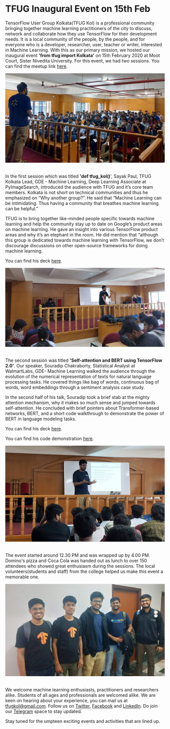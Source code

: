 # TFUG Inaugural Event on 15th Feb

TensorFlow User Group Kolkata(TFUG Kol) is a professional community bringing together machine learning practitioners of the city to discuss, network and collaborate how they use TensorFlow for their development needs. It is a local community of the people, by the people, and for everyone who is a developer, researcher, user, teacher or writer,  interested in Machine Learning. With this as our primary mission, we hosted our inaugural event **'from tfug import Kolkata'** on 15th February 2020 at Moot Court, Sister Nivedita University. For this event, we had two sessions. You can find the meetup link [here](http://bit.ly/importtfug).

<div style="text-align:center"><img src="..\assets\img\post_images\audience.jpg" /></div><br>



In the first session which was titled **'def tfug_kol()**', Sayak Paul, TFUG Kolkata Lead, GDE - Machine Learning, Deep Learning Associate at PyImageSearch, introduced the audience with TFUG and it’s core team members. Kolkata is not short on technical communities and thus he emphasized on “Why another group?”. He said that “Machine Learning can be intimidating. Thus having a community that breathes machine learning can be helpful.” 

TFUG is to bring together like-minded people specific towards machine learning and help the community stay up to date on Google’s product areas on machine learning. He gave an insight into various TensorFlow product areas and why it’s an elephant in the room. He did mention that “although this group is dedicated towards machine learning with TensorFlow, we don’t discourage discussions on other open-source frameworks for doing machine learning. 

You can find his deck [here](http://bit.ly/tfug_kol).

<div style="text-align:center"><img src="..\assets\img\post_images\session1.jpg" /></div><br>



The second session was titled **'Self-attention and BERT using TensorFlow 2.0'**. Our speaker, Souradip Chakraborty, Statistical Analyst at WalmartLabs, GDE- Machine Learning walked the audience through the evolution of the numerical representation of texts for natural language processing tasks. He covered things like bag of words, continuous bag of words, word embeddings through a sentiment analysis case study. 

In the second half of his talk, Souradip took a brief stab at the mighty attention mechanism, why it makes so much sense and jumped towards self-attention. He concluded with brief pointers about Transformer-based networks, BERT, and a short code walkthrough to demonstrate the power of BERT in language modeling tasks. 

You can find his deck [here](http://bit.ly/bertandattentiondeck).

You can find his code demonstration [here](http://bit.ly/bertandattentioncolab).

<div style="text-align:center"><img src="..\assets\img\post_images\session2.jpg" /></div><br>



The event started around 12.30 PM and was wrapped up by 4.00 PM. Domino's pizza and Coca Cola was handed out as lunch to over 150 attendees who showed great enthusiasm during the sessions. The local volunteers(students and staff) from the college helped us make this event a memorable one.

<div style="text-align:center"><img src="..\assets\img\post_images\speakerwithteam.jpg" /></div><br>



We welcome machine learning enthusiasts, practitioners and researchers alike. Students of all ages and professionals are welcomed alike. We are keen on hearing about your experience, you can mail us at tfugkol@gmail.com. Follow us on [Twitter](https://twitter.com/TFUGKol), [Facebook](https://www.facebook.com/TFUGKol/) and [LinkedIn](https://www.linkedin.com/company/tfug-kol/). Do join our [Telegram](https://t.me/TFUGKol) space to stay updated. 

Stay tuned for the umpteen exciting events and activities that are lined up. 
